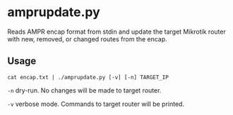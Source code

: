 amprupdate.py
=============

Reads AMPR encap format from stdin and update the target Mikrotik router with
new, removed, or changed routes from the encap.

Usage
-----

	cat encap.txt | ./amprupdate.py [-v] [-n] TARGET_IP

`-n` dry-run. No changes will be made to target router.

`-v` verbose mode. Commands to target router will be printed.
